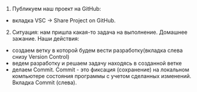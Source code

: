 1. Публикуем наш проект на GitHub:
- вкладка VSC -> Share Project on GitHub.
2. Ситуация: нам пришла какая-то задача на выполнение. Домашнее зажание. Наши действия:
- создаем ветку в которой будем вести разработку(вкладка слева снизу Version Control)
- ведем разработку и решаем задачу находясь в созданной ветке
- делаем Commit. Commit - это фиксация (сохранение) на локальном компьютере состояния программы с учетом сделанных
изменений. Вкладка Commit (слева).